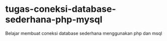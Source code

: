 # tugas-coneksi-database-sederhana-php-mysql
Belajar membuat coneksi database sederhana menggunakan php dan msql
